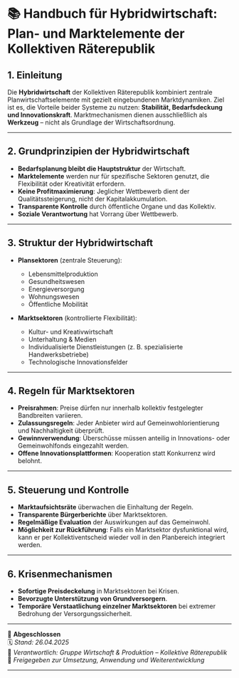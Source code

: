<!--
Autor: Fabio Weidner
Version: 1.0
Sektion: Wirtschaft & Produktion
Veröffentlichung: April 2025
-->

# 📚 Handbuch für Hybridwirtschaft: Plan- und Marktelemente der Kollektiven Räterepublik

## 1. Einleitung

Die **Hybridwirtschaft** der Kollektiven Räterepublik kombiniert zentrale Planwirtschaftselemente mit gezielt eingebundenen Marktdynamiken. Ziel ist es, die Vorteile beider Systeme zu nutzen: **Stabilität, Bedarfsdeckung und Innovationskraft**. Marktmechanismen dienen ausschließlich als **Werkzeug** – nicht als Grundlage der Wirtschaftsordnung.

---

## 2. Grundprinzipien der Hybridwirtschaft

- **Bedarfsplanung bleibt die Hauptstruktur** der Wirtschaft.
- **Marktelemente** werden nur für spezifische Sektoren genutzt, die Flexibilität oder Kreativität erfordern.
- **Keine Profitmaximierung**: Jeglicher Wettbewerb dient der Qualitätssteigerung, nicht der Kapitalakkumulation.
- **Transparente Kontrolle** durch öffentliche Organe und das Kollektiv.
- **Soziale Verantwortung** hat Vorrang über Wettbewerb.

---

## 3. Struktur der Hybridwirtschaft

- **Plansektoren** (zentrale Steuerung):
  - Lebensmittelproduktion
  - Gesundheitswesen
  - Energieversorgung
  - Wohnungswesen
  - Öffentliche Mobilität

- **Marktsektoren** (kontrollierte Flexibilität):
  - Kultur- und Kreativwirtschaft
  - Unterhaltung & Medien
  - Individualisierte Dienstleistungen (z. B. spezialisierte Handwerksbetriebe)
  - Technologische Innovationsfelder

---

## 4. Regeln für Marktsektoren

- **Preisrahmen**: Preise dürfen nur innerhalb kollektiv festgelegter Bandbreiten variieren.
- **Zulassungsregeln**: Jeder Anbieter wird auf Gemeinwohlorientierung und Nachhaltigkeit überprüft.
- **Gewinnverwendung**: Überschüsse müssen anteilig in Innovations- oder Gemeinwohlfonds eingezahlt werden.
- **Offene Innovationsplattformen**: Kooperation statt Konkurrenz wird belohnt.

---

## 5. Steuerung und Kontrolle

- **Marktaufsichtsräte** überwachen die Einhaltung der Regeln.
- **Transparente Bürgerberichte** über Marktsektoren.
- **Regelmäßige Evaluation** der Auswirkungen auf das Gemeinwohl.
- **Möglichkeit zur Rückführung**: Falls ein Marktsektor dysfunktional wird, kann er per Kollektiventscheid wieder voll in den Planbereich integriert werden.

---

## 6. Krisenmechanismen

- **Sofortige Preisdeckelung** in Marktsektoren bei Krisen.
- **Bevorzugte Unterstützung von Grundversorgern**.
- **Temporäre Verstaatlichung einzelner Marktsektoren** bei extremer Bedrohung der Versorgungssicherheit.

---

🔢 **Abgeschlossen**  
🗓️ *Stand: 26.04.2025*  
🏩 *Verantwortlich: Gruppe Wirtschaft & Produktion – Kollektive Räterepublik*  
🔐 *Freigegeben zur Umsetzung, Anwendung und Weiterentwicklung*

---
